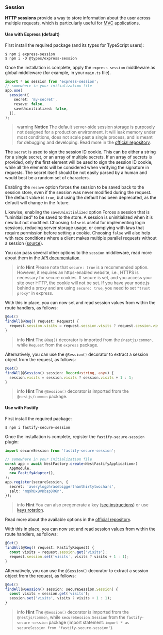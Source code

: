 ### Session

**HTTP sessions** provide a way to store information about the user across multiple requests, which is particularly useful for [MVC](/techniques/mvc) applications.

#### Use with Express (default)

First install the required package (and its types for TypeScript users):

```shell
$ npm i express-session
$ npm i -D @types/express-session
```

Once the installation is complete, apply the `express-session` middleware as global middleware (for example, in your `main.ts` file).

```typescript
import * as session from 'express-session';
// somewhere in your initialization file
app.use(
  session({
    secret: 'my-secret',
    resave: false,
    saveUninitialized: false,
  }),
);
```

> warning **Notice** The default server-side session storage is purposely not designed for a production environment. It will leak memory under most conditions, does not scale past a single process, and is meant for debugging and developing. Read more in the [official repository](https://github.com/expressjs/session).

The `secret` is used to sign the session ID cookie. This can be either a string for a single secret, or an array of multiple secrets. If an array of secrets is provided, only the first element will be used to sign the session ID cookie, while all the elements will be considered when verifying the signature in requests. The secret itself should be not easily parsed by a human and would best be a random set of characters.

Enabling the `resave` option forces the session to be saved back to the session store, even if the session was never modified during the request. The default value is `true`, but using the default has been deprecated, as the default will change in the future.

Likewise, enabling the `saveUninitialized` option Forces a session that is "uninitialized" to be saved to the store. A session is uninitialized when it is new but not modified. Choosing `false` is useful for implementing login sessions, reducing server storage usage, or complying with laws that require permission before setting a cookie. Choosing `false` will also help with race conditions where a client makes multiple parallel requests without a session ([source](https://github.com/expressjs/session#saveuninitialized)).

You can pass several other options to the `session` middleware, read more about them in the [API documentation](https://github.com/expressjs/session#options).

> info **Hint** Please note that `secure: true` is a recommended option. However, it requires an https-enabled website, i.e., HTTPS is necessary for secure cookies. If secure is set, and you access your site over HTTP, the cookie will not be set. If you have your node.js behind a proxy and are using `secure: true`, you need to set `"trust proxy"` in express.

With this in place, you can now set and read session values from within the route handlers, as follows:

```typescript
@Get()
findAll(@Req() request: Request) {
  request.session.visits = request.session.visits ? request.session.visits + 1 : 1;
}
```

> info **Hint** The `@Req()` decorator is imported from the `@nestjs/common`, while `Request` from the `express` package.

Alternatively, you can use the `@Session()` decorator to extract a session object from the request, as follows:

```typescript
@Get()
findAll(@Session() session: Record<string, any>) {
  session.visits = session.visits ? session.visits + 1 : 1;
}
```

> info **Hint** The `@Session()` decorator is imported from the `@nestjs/common` package.

#### Use with Fastify

First install the required package:

```shell
$ npm i fastify-secure-session
```

Once the installation is complete, register the `fastify-secure-session` plugin:

```typescript
import secureSession from 'fastify-secure-session';

// somewhere in your initialization file
const app = await NestFactory.create<NestFastifyApplication>(
  AppModule,
  new FastifyAdapter(),
);
app.register(secureSession, {
  secret: 'averylogphrasebiggerthanthirtytwochars',
  salt: 'mq9hDxBVDbspDR6n',
});
```

> info **Hint** You can also pregenerate a key ([see instructions](https://github.com/fastify/fastify-secure-session)) or use [keys rotation](https://github.com/fastify/fastify-secure-session#using-keys-with-key-rotation).

Read more about the available options in the [official repository](https://github.com/fastify/fastify-secure-session).

With this in place, you can now set and read session values from within the route handlers, as follows:

```typescript
@Get()
findAll(@Req() request: FastifyRequest) {
  const visits = request.session.get('visits');
  request.session.set('visits', visits ? visits + 1 : 1);
}
```

Alternatively, you can use the `@Session()` decorator to extract a session object from the request, as follows:

```typescript
@Get()
findAll(@Session() session: secureSession.Session) {
  const visits = session.get('visits');
  session.set('visits', visits ? visits + 1 : 1);
}
```

> info **Hint** The `@Session()` decorator is imported from the `@nestjs/common`, while `secureSession.Session` from the `fastify-secure-session` package (import statement: `import * as secureSession from 'fastify-secure-session'`).
